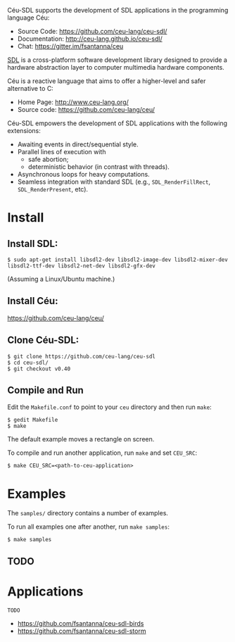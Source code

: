 Céu-SDL supports the development of SDL applications in the programming
language Céu:

- Source Code:   https://github.com/ceu-lang/ceu-sdl/
- Documentation: http://ceu-lang.github.io/ceu-sdl/
- Chat:          https://gitter.im/fsantanna/ceu

[SDL](http://www.libsdl.org/) is a cross-platform software development library
designed to provide a hardware abstraction layer to computer multimedia
hardware components.

Céu is a reactive language that aims to offer a higher-level and safer
alternative to C:

- Home Page:   http://www.ceu-lang.org/
- Source code: https://github.com/ceu-lang/ceu/

Céu-SDL empowers the development of SDL applications with the following
extensions:

- Awaiting events in direct/sequential style.
  <!-- (e.g., timers, key presses, mouse motion, etc).-->
- Parallel lines of execution with
    - safe abortion;
    - deterministic behavior (in contrast with threads).
- Asynchronous loops for heavy computations.
- Seamless integration with standard SDL (e.g., `SDL_RenderFillRect`,
  `SDL_RenderPresent`, etc).

Install
=======

## Install SDL:

```
$ sudo apt-get install libsdl2-dev libsdl2-image-dev libsdl2-mixer-dev libsdl2-ttf-dev libsdl2-net-dev libsdl2-gfx-dev
```

(Assuming a Linux/Ubuntu machine.)

## Install Céu:

https://github.com/ceu-lang/ceu/

## Clone Céu-SDL:

```
$ git clone https://github.com/ceu-lang/ceu-sdl
$ cd ceu-sdl/
$ git checkout v0.40
```

## Compile and Run

Edit the `Makefile.conf` to point to your `ceu` directory and then run `make`:

```
$ gedit Makefile
$ make
```

<!--
If necessary, configure the variables in the `Makefile.conf`.
-->

The default example moves a rectangle on screen.

To compile and run another application, run `make` and set `CEU_SRC`:

```
$ make CEU_SRC=<path-to-ceu-application>
```

Examples
========

The `samples/` directory contains a number of examples.

To run all examples one after another, run `make samples`:

```
$ make samples
```

TODO
----

Applications
============

`TODO`

<!--
The Birds Tutorial
------------------
-->

- https://github.com/fsantanna/ceu-sdl-birds
- https://github.com/fsantanna/ceu-sdl-storm
